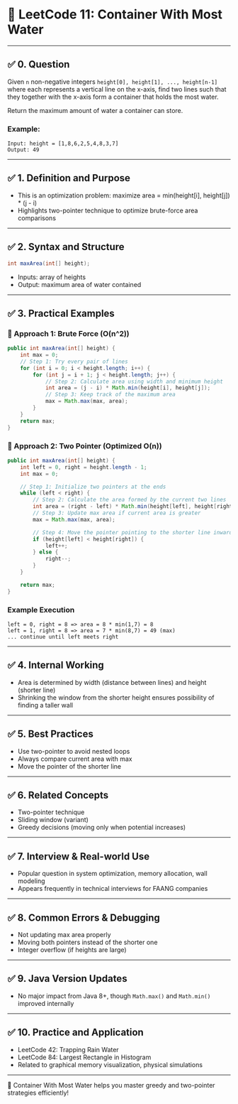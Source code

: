 # 📘 LeetCode 11: Container With Most Water

---

## ✅ 0. Question

Given `n` non-negative integers `height[0], height[1], ..., height[n-1]` where each represents a vertical line on the x-axis, find two lines such that they together with the x-axis form a container that holds the most water.

Return the maximum amount of water a container can store.

### Example:
```text
Input: height = [1,8,6,2,5,4,8,3,7]
Output: 49
```

---

## ✅ 1. Definition and Purpose

- This is an optimization problem: maximize area = min(height[i], height[j]) * (j - i)
- Highlights two-pointer technique to optimize brute-force area comparisons

---

## ✅ 2. Syntax and Structure

```java
int maxArea(int[] height);
```

- Inputs: array of heights
- Output: maximum area of water contained

---

## ✅ 3. Practical Examples

### 🔹 Approach 1: Brute Force (O(n^2))

```java
public int maxArea(int[] height) {
    int max = 0;
    // Step 1: Try every pair of lines
    for (int i = 0; i < height.length; i++) {
        for (int j = i + 1; j < height.length; j++) {
            // Step 2: Calculate area using width and minimum height
            int area = (j - i) * Math.min(height[i], height[j]);
            // Step 3: Keep track of the maximum area
            max = Math.max(max, area);
        }
    }
    return max;
}
```

### 🔹 Approach 2: Two Pointer (Optimized O(n))

```java
public int maxArea(int[] height) {
    int left = 0, right = height.length - 1;
    int max = 0;

    // Step 1: Initialize two pointers at the ends
    while (left < right) {
        // Step 2: Calculate the area formed by the current two lines
        int area = (right - left) * Math.min(height[left], height[right]);
        // Step 3: Update max area if current area is greater
        max = Math.max(max, area);

        // Step 4: Move the pointer pointing to the shorter line inward
        if (height[left] < height[right]) {
            left++;
        } else {
            right--;
        }
    }

    return max;
}
```

### Example Execution
```text
left = 0, right = 8 => area = 8 * min(1,7) = 8
left = 1, right = 8 => area = 7 * min(8,7) = 49 (max)
... continue until left meets right
```

---

## ✅ 4. Internal Working

- Area is determined by width (distance between lines) and height (shorter line)
- Shrinking the window from the shorter height ensures possibility of finding a taller wall

---

## ✅ 5. Best Practices

- Use two-pointer to avoid nested loops
- Always compare current area with max
- Move the pointer of the shorter line

---

## ✅ 6. Related Concepts

- Two-pointer technique
- Sliding window (variant)
- Greedy decisions (moving only when potential increases)

---

## ✅ 7. Interview & Real-world Use

- Popular question in system optimization, memory allocation, wall modeling
- Appears frequently in technical interviews for FAANG companies

---

## ✅ 8. Common Errors & Debugging

- Not updating max area properly
- Moving both pointers instead of the shorter one
- Integer overflow (if heights are large)

---

## ✅ 9. Java Version Updates

- No major impact from Java 8+, though `Math.max()` and `Math.min()` improved internally

---

## ✅ 10. Practice and Application

- LeetCode 42: Trapping Rain Water
- LeetCode 84: Largest Rectangle in Histogram
- Related to graphical memory visualization, physical simulations

---

🚀 Container With Most Water helps you master greedy and two-pointer strategies efficiently!

